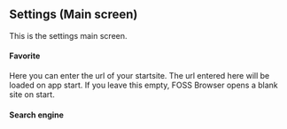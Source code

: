 

## Settings (Main screen)

This is the settings main screen.

#### Favorite

Here you can enter the url of your startsite. The url entered here will be loaded on app start. If you leave this empty, FOSS Browser opens a blank site on start.

#### Search engine

